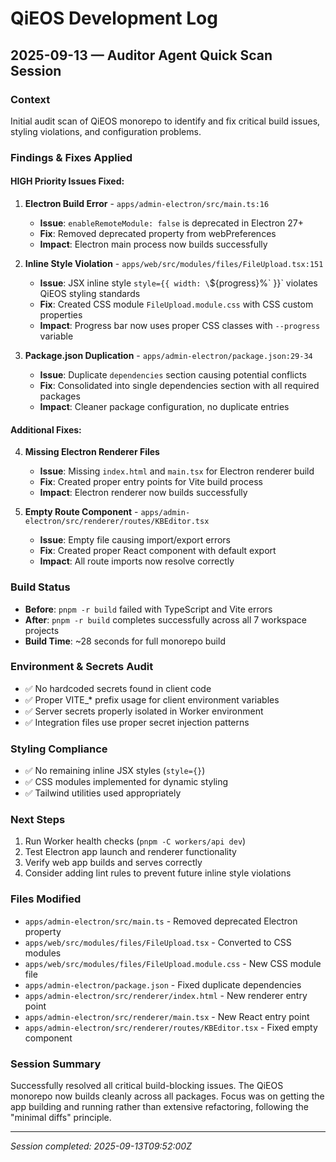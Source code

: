 # QiEOS Development Log

## 2025-09-13 — Auditor Agent Quick Scan Session

### Context
Initial audit scan of QiEOS monorepo to identify and fix critical build issues, styling violations, and configuration problems.

### Findings & Fixes Applied

#### HIGH Priority Issues Fixed:

1. **Electron Build Error** - `apps/admin-electron/src/main.ts:16`
   - **Issue**: `enableRemoteModule: false` is deprecated in Electron 27+
   - **Fix**: Removed deprecated property from webPreferences
   - **Impact**: Electron main process now builds successfully

2. **Inline Style Violation** - `apps/web/src/modules/files/FileUpload.tsx:151`
   - **Issue**: JSX inline style `style={{ width: \`${progress}%\` }}` violates QiEOS styling standards
   - **Fix**: Created CSS module `FileUpload.module.css` with CSS custom properties
   - **Impact**: Progress bar now uses proper CSS classes with `--progress` variable

3. **Package.json Duplication** - `apps/admin-electron/package.json:29-34`
   - **Issue**: Duplicate `dependencies` section causing potential conflicts
   - **Fix**: Consolidated into single dependencies section with all required packages
   - **Impact**: Cleaner package configuration, no duplicate entries

#### Additional Fixes:

4. **Missing Electron Renderer Files**
   - **Issue**: Missing `index.html` and `main.tsx` for Electron renderer build
   - **Fix**: Created proper entry points for Vite build process
   - **Impact**: Electron renderer now builds successfully

5. **Empty Route Component** - `apps/admin-electron/src/renderer/routes/KBEditor.tsx`
   - **Issue**: Empty file causing import/export errors
   - **Fix**: Created proper React component with default export
   - **Impact**: All route imports now resolve correctly

### Build Status
- **Before**: `pnpm -r build` failed with TypeScript and Vite errors
- **After**: `pnpm -r build` completes successfully across all 7 workspace projects
- **Build Time**: ~28 seconds for full monorepo build

### Environment & Secrets Audit
- ✅ No hardcoded secrets found in client code
- ✅ Proper VITE_* prefix usage for client environment variables
- ✅ Server secrets properly isolated in Worker environment
- ✅ Integration files use proper secret injection patterns

### Styling Compliance
- ✅ No remaining inline JSX styles (`style={}`)
- ✅ CSS modules implemented for dynamic styling
- ✅ Tailwind utilities used appropriately

### Next Steps
1. Run Worker health checks (`pnpm -C workers/api dev`)
2. Test Electron app launch and renderer functionality
3. Verify web app builds and serves correctly
4. Consider adding lint rules to prevent future inline style violations

### Files Modified
- `apps/admin-electron/src/main.ts` - Removed deprecated Electron property
- `apps/web/src/modules/files/FileUpload.tsx` - Converted to CSS modules
- `apps/web/src/modules/files/FileUpload.module.css` - New CSS module file
- `apps/admin-electron/package.json` - Fixed duplicate dependencies
- `apps/admin-electron/src/renderer/index.html` - New renderer entry point
- `apps/admin-electron/src/renderer/main.tsx` - New React entry point
- `apps/admin-electron/src/renderer/routes/KBEditor.tsx` - Fixed empty component

### Session Summary
Successfully resolved all critical build-blocking issues. The QiEOS monorepo now builds cleanly across all packages. Focus was on getting the app building and running rather than extensive refactoring, following the "minimal diffs" principle.

---
*Session completed: 2025-09-13T09:52:00Z*
